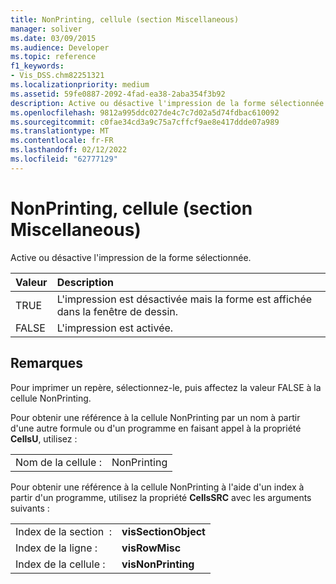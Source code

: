 ```yaml
---
title: NonPrinting, cellule (section Miscellaneous)
manager: soliver
ms.date: 03/09/2015
ms.audience: Developer
ms.topic: reference
f1_keywords:
- Vis_DSS.chm82251321
ms.localizationpriority: medium
ms.assetid: 59fe0887-2092-4fad-ea38-2aba354f3b92
description: Active ou désactive l'impression de la forme sélectionnée.
ms.openlocfilehash: 9812a995ddc027de4c7c7d02a5d74fdbac610092
ms.sourcegitcommit: c0fae34cd3a9c75a7cffcf9ae8e417ddde07a989
ms.translationtype: MT
ms.contentlocale: fr-FR
ms.lasthandoff: 02/12/2022
ms.locfileid: "62777129"
---
```

# <a name="nonprinting-cell-miscellaneous-section"></a>NonPrinting, cellule (section Miscellaneous)

Active ou désactive l'impression de la forme sélectionnée.
  
|**Valeur**|**Description**|
|:-----|:-----|
| TRUE  <br/> | L'impression est désactivée mais la forme est affichée dans la fenêtre de dessin. |
| FALSE  <br/> | L'impression est activée. |
   
## <a name="remarks"></a>Remarques

Pour imprimer un repère, sélectionnez-le, puis affectez la valeur FALSE à la cellule NonPrinting.
  
Pour obtenir une référence à la cellule NonPrinting par un nom à partir d'une autre formule ou d'un programme en faisant appel à la propriété **CellsU**, utilisez : 
  
|||
|:-----|:-----|
| Nom de la cellule :  <br/> | NonPrinting  <br/> |
   
Pour obtenir une référence à la cellule NonPrinting à l'aide d'un index à partir d'un programme, utilisez la propriété **CellsSRC** avec les arguments suivants : 
  
|||
|:-----|:-----|
| Index de la section  :  <br/> |**visSectionObject** <br/> |
| Index de la ligne :  <br/> |**visRowMisc** <br/> |
| Index de la cellule :  <br/> |**visNonPrinting** <br/> |
   

